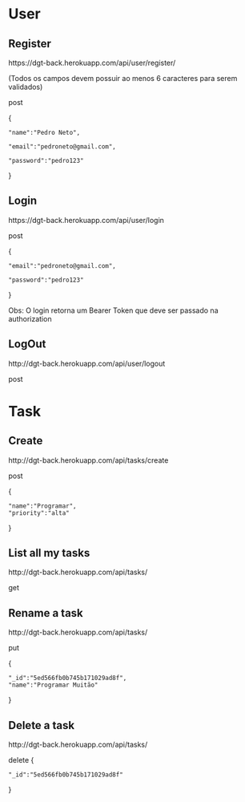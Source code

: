 # User

## Register

https://<span></span>dgt-back.herokuapp.com/api/user/register/

(Todos os campos devem possuir ao menos 6 caracteres para serem validados)

post

{
	
	"name":"Pedro Neto",

	"email":"pedroneto@gmail.com",

	"password":"pedro123"

}

## Login

https://<span></span>dgt-back.herokuapp.com/api/user/login

post

{
	
	"email":"pedroneto@gmail.com",

	"password":"pedro123"

}

Obs: O login retorna um Bearer Token que deve ser passado na authorization

## LogOut
http://<span></span>dgt-back.herokuapp.com/api/user/logout

post

# Task

## Create

http://<span></span>dgt-back.herokuapp.com/api/tasks/create

post

{

	"name":"Programar",
	"priority":"alta"
	
}

## List all my tasks

http://<span></span>dgt-back.herokuapp.com/api/tasks/

get

## Rename a task

http://<span></span>dgt-back.herokuapp.com/api/tasks/

put

{

	"_id":"5ed566fb0b745b171029ad8f",
	"name":"Programar Muitão"
	
}

## Delete a task

http://<span></span>dgt-back.herokuapp.com/api/tasks/

delete
{

	"_id":"5ed566fb0b745b171029ad8f"
	
}
